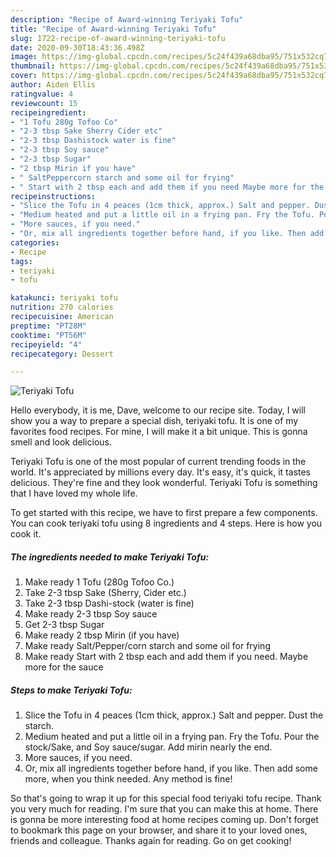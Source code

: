 ```yaml
---
description: "Recipe of Award-winning Teriyaki Tofu"
title: "Recipe of Award-winning Teriyaki Tofu"
slug: 1722-recipe-of-award-winning-teriyaki-tofu
date: 2020-09-30T18:43:36.498Z
image: https://img-global.cpcdn.com/recipes/5c24f439a68dba95/751x532cq70/teriyaki-tofu-recipe-main-photo.jpg
thumbnail: https://img-global.cpcdn.com/recipes/5c24f439a68dba95/751x532cq70/teriyaki-tofu-recipe-main-photo.jpg
cover: https://img-global.cpcdn.com/recipes/5c24f439a68dba95/751x532cq70/teriyaki-tofu-recipe-main-photo.jpg
author: Aiden Ellis
ratingvalue: 4
reviewcount: 15
recipeingredient:
- "1 Tofu 280g Tofoo Co"
- "2-3 tbsp Sake Sherry Cider etc"
- "2-3 tbsp Dashistock water is fine"
- "2-3 tbsp Soy sauce"
- "2-3 tbsp Sugar"
- "2 tbsp Mirin if you have"
- " SaltPeppercorn starch and some oil for frying"
- " Start with 2 tbsp each and add them if you need Maybe more for the sauce"
recipeinstructions:
- "Slice the Tofu in 4 peaces (1cm thick, approx.) Salt and pepper. Dust the starch."
- "Medium heated and put a little oil in a frying pan. Fry the Tofu. Pour the stock/Sake, and Soy sauce/sugar. Add mirin nearly the end."
- "More sauces, if you need."
- "Or, mix all ingredients together before hand, if you like. Then add some more, when you think needed. Any method is fine!"
categories:
- Recipe
tags:
- teriyaki
- tofu

katakunci: teriyaki tofu 
nutrition: 270 calories
recipecuisine: American
preptime: "PT28M"
cooktime: "PT56M"
recipeyield: "4"
recipecategory: Dessert

---
```



![Teriyaki Tofu](https://img-global.cpcdn.com/recipes/5c24f439a68dba95/751x532cq70/teriyaki-tofu-recipe-main-photo.jpg)

Hello everybody, it is me, Dave, welcome to our recipe site. Today, I will show you a way to prepare a special dish, teriyaki tofu. It is one of my favorites food recipes. For mine, I will make it a bit unique. This is gonna smell and look delicious.

Teriyaki Tofu is one of the most popular of current trending foods in the world. It's appreciated by millions every day. It's easy, it's quick, it tastes delicious. They're fine and they look wonderful. Teriyaki Tofu is something that I have loved my whole life.




To get started with this recipe, we have to first prepare a few components. You can cook teriyaki tofu using 8 ingredients and 4 steps. Here is how you cook it.

<!--inarticleads1-->

##### The ingredients needed to make Teriyaki Tofu:

1. Make ready 1 Tofu (280g Tofoo Co.)
1. Take 2-3 tbsp Sake (Sherry, Cider etc.)
1. Take 2-3 tbsp Dashi-stock (water is fine)
1. Make ready 2-3 tbsp Soy sauce
1. Get 2-3 tbsp Sugar
1. Make ready 2 tbsp Mirin (if you have)
1. Make ready  Salt/Pepper/corn starch and some oil for frying
1. Make ready  Start with 2 tbsp each and add them if you need. Maybe more for the sauce




<!--inarticleads2-->

##### Steps to make Teriyaki Tofu:

1. Slice the Tofu in 4 peaces (1cm thick, approx.) Salt and pepper. Dust the starch.
1. Medium heated and put a little oil in a frying pan. Fry the Tofu. Pour the stock/Sake, and Soy sauce/sugar. Add mirin nearly the end.
1. More sauces, if you need.
1. Or, mix all ingredients together before hand, if you like. Then add some more, when you think needed. Any method is fine!




So that's going to wrap it up for this special food teriyaki tofu recipe. Thank you very much for reading. I'm sure that you can make this at home. There is gonna be more interesting food at home recipes coming up. Don't forget to bookmark this page on your browser, and share it to your loved ones, friends and colleague. Thanks again for reading. Go on get cooking!
